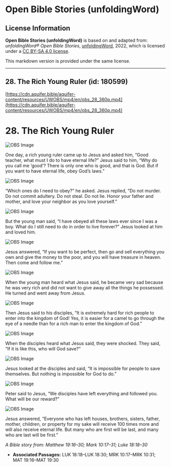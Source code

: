 # Open Bible Stories (unfoldingWord)

## License Information

**Open Bible Stories (unfoldingWord)** is based on and adapted from: _unfoldingWord® Open Bible Stories_, [unfoldingWord](https://unfoldingword.org/utw), 2022, which is licensed under a [CC BY-SA 4.0 license](https://creativecommons.org/licenses/by-sa/4.0/legalcode.en).

This markdown version is provided under the same license.



--------------------------------

## 28. The Rich Young Ruler (id: 180599)

[https://cdn.aquifer.bible/aquifer-content/resources/UWOBS/mp4/en/obs_28_360p.mp4](https://cdn.aquifer.bible/aquifer-content/resources/UWOBS/mp4/en/obs_28_360p.mp4)

28\. The Rich Young Ruler
=========================

![OBS Image](https://cdn.aquifer.bible/aquifer-content/resources/UWOBS/jpg/360px/obs-en-28-01.jpg)

One day, a rich young ruler came up to Jesus and asked him, “Good teacher, what must I do to have eternal life?” Jesus said to him, “Why do you call me ‘good’? There is only one who is good, and that is God. But if you want to have eternal life, obey God’s laws.”

![OBS Image](https://cdn.aquifer.bible/aquifer-content/resources/UWOBS/jpg/360px/obs-en-28-02.jpg)

“Which ones do I need to obey?” he asked. Jesus replied, “Do not murder. Do not commit adultery. Do not steal. Do not lie. Honor your father and mother, and love your neighbor as you love yourself.”

![OBS Image](https://cdn.aquifer.bible/aquifer-content/resources/UWOBS/jpg/360px/obs-en-28-03.jpg)

But the young man said, “I have obeyed all these laws ever since I was a boy. What do I still need to do in order to live forever?” Jesus looked at him and loved him.

![OBS Image](https://cdn.aquifer.bible/aquifer-content/resources/UWOBS/jpg/360px/obs-en-28-04.jpg)

Jesus answered, “If you want to be perfect, then go and sell everything you own and give the money to the poor, and you will have treasure in heaven. Then come and follow me.”

![OBS Image](https://cdn.aquifer.bible/aquifer-content/resources/UWOBS/jpg/360px/obs-en-28-05.jpg)

When the young man heard what Jesus said, he became very sad because he was very rich and did not want to give away all the things he possessed. He turned and went away from Jesus.

![OBS Image](https://cdn.aquifer.bible/aquifer-content/resources/UWOBS/jpg/360px/obs-en-28-06.jpg)

Then Jesus said to his disciples, “It is extremely hard for rich people to enter into the kingdom of God! Yes, it is easier for a camel to go through the eye of a needle than for a rich man to enter the kingdom of God.”

![OBS Image](https://cdn.aquifer.bible/aquifer-content/resources/UWOBS/jpg/360px/obs-en-28-07.jpg)

When the disciples heard what Jesus said, they were shocked. They said, “If it is like this, who will God save?”

![OBS Image](https://cdn.aquifer.bible/aquifer-content/resources/UWOBS/jpg/360px/obs-en-28-08.jpg)

Jesus looked at the disciples and said, “It is impossible for people to save themselves. But nothing is impossible for God to do.”

![OBS Image](https://cdn.aquifer.bible/aquifer-content/resources/UWOBS/jpg/360px/obs-en-28-09.jpg)

Peter said to Jesus, “We disciples have left everything and followed you. What will be our reward?”

![OBS Image](https://cdn.aquifer.bible/aquifer-content/resources/UWOBS/jpg/360px/obs-en-28-10.jpg)

Jesus answered, “Everyone who has left houses, brothers, sisters, father, mother, children, or property for my sake will receive 100 times more and will also receive eternal life. But many who are first will be last, and many who are last will be first.”

*A Bible story from: Matthew 19:16–30; Mark 10:17–31; Luke 18:18–30*

* **Associated Passages:** LUK 18:18–LUK 18:30; MRK 10:17–MRK 10:31; MAT 19:16–MAT 19:30


